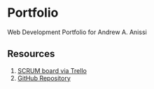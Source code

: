 # Portfolio
Web Development Portfolio for Andrew A. Anissi

## Resources
1. [SCRUM board via Trello](https://trello.com/b/ocVBrYoI/portfolio)
2. [GitHub Repository](https://github.com/wingedearth/portfolio)

